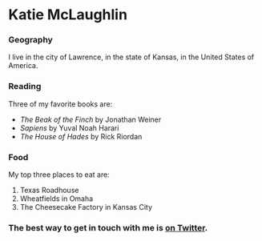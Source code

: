 # Katie McLaughlin

### Geography

I live in the city of Lawrence, in the state of Kansas, in the United States of America.

### Reading 

Three of my favorite books are:

- *The Beak of the Finch* by Jonathan Weiner
- *Sapiens* by Yuval Noah Harari
- *The House of Hades* by Rick Riordan

### Food

My top three places to eat are:

1. Texas Roadhouse
2. Wheatfields in Omaha
3. The Cheesecake Factory in Kansas City 

### The best way to get in touch with me is [on Twitter](https://twitter.com/katiejulia14).

